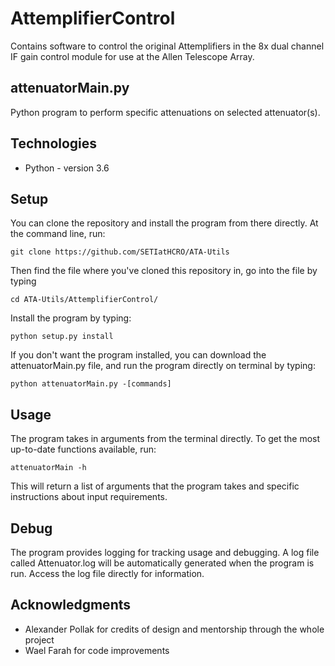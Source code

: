 # AttemplifierControl

Contains software to control the original Attemplifiers in the 8x dual channel IF gain control module for use at the Allen Telescope Array.

## attenuatorMain.py

Python program to perform specific attenuations on selected attenuator(s).

## Technologies
* Python - version 3.6

## Setup
You can clone the repository and install the program from there directly. At the command line, run:  

`git clone https://github.com/SETIatHCRO/ATA-Utils`   

Then find the file where you've cloned this repository in, go into the file by typing  

`cd ATA-Utils/AttemplifierControl/`  

Install the program by typing:  

`python setup.py install`  

If you don't want the program installed, you can download the attenuatorMain.py file, and run the program directly on terminal by typing:  

`python attenuatorMain.py -[commands]`

## Usage
The program takes in arguments from the terminal directly. To get the most up-to-date functions available, run:  

`attenuatorMain -h`  

This will return a list of arguments that the program takes and specific instructions about input requirements.  

## Debug
The program provides logging for tracking usage and debugging. A log file called Attenuator.log will be automatically generated when the program is run. Access the log file directly for information.


## Acknowledgments
* Alexander Pollak for credits of design and mentorship through the whole project  
* Wael Farah for code improvements
